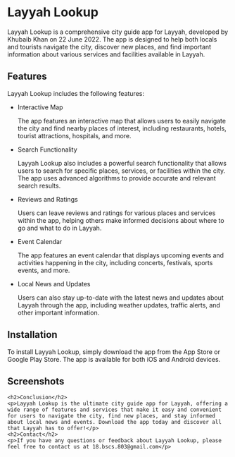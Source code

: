 <h1>Layyah Lookup</h1>
	<p>Layyah Lookup is a comprehensive city guide app for Layyah, developed by Khubaib Khan on 22 June 2022. The app is designed to help both locals and tourists navigate the city, discover new places, and find important information about various services and facilities available in Layyah.</p>
	<h2>Features</h2>
	<p>Layyah Lookup includes the following features:</p>
	<ul>
		<li>Interactive Map</li>
		<p>The app features an interactive map that allows users to easily navigate the city and find nearby places of interest, including restaurants, hotels, tourist attractions, hospitals, and more.</p>
		<li>Search Functionality</li>
		<p>Layyah Lookup also includes a powerful search functionality that allows users to search for specific places, services, or facilities within the city. The app uses advanced algorithms to provide accurate and relevant search results.</p>
		<li>Reviews and Ratings</li>
		<p>Users can leave reviews and ratings for various places and services within the app, helping others make informed decisions about where to go and what to do in Layyah.</p>
		<li>Event Calendar</li>
		<p>The app features an event calendar that displays upcoming events and activities happening in the city, including concerts, festivals, sports events, and more.</p>
		<li>Local News and Updates</li>
		<p>Users can also stay up-to-date with the latest news and updates about Layyah through the app, including weather updates, traffic alerts, and other important information.</p>
	</ul>
	<h2>Installation</h2>
	<p>To install Layyah Lookup, simply download the app from the App Store or Google Play Store. The app is available for both iOS and Android devices.</p>
	<h2>Screenshots</h2>
	<p></p>

	<h2>Conclusion</h2>
	<p>Layyah Lookup is the ultimate city guide app for Layyah, offering a wide range of features and services that make it easy and convenient for users to navigate the city, find new places, and stay informed about local news and events. Download the app today and discover all that Layyah has to offer!</p>
	<h2>Contact</h2>
	<p>If you have any questions or feedback about Layyah Lookup, please feel free to contact us at 18.bscs.803@gmail.com</p>
 
